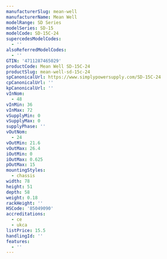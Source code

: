 ```yaml
---
manufacturerSlug: mean-well
manufacturerName: Mean Well
modelRange: SD Series
modelSeries: SD-15
modelCode: SD-15C-24
supercedesModelCodes:
  - ''
alsoReferredModelCodes:
  - ''
GTIN: '4711287465029'
productCode: Mean Well SD-15C-24
productSlug: mean-well-sd-15c-24
spCanonicalUrl: https://www.simplypowersupply.com/SD-15C-24
cpCanonicalUrl: ''
kpCanonicalUrl: ''
vInNom:
  - 48
vInMin: 36
vInMax: 72
vSupplyMin: 0
vSupplyMax: 0
supplyPhase: ''
vOutNom:
  - 24
vOutMin: 21.6
vOutMax: 26.4
iOutMin: 0
iOutMax: 0.625
pOutMax: 15
mountingStyles:
  - chassis
width: 78
height: 51
depth: 58
weight: 0.18
rackHeight: ''
HSCode: '85049090'
accreditations:
  - ce
  - ukca
listPrice: 15.5
handlingId: ''
features:
  - ''
---
```

